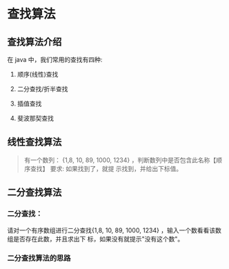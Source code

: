 # 查找算法

## 查找算法介绍

在 java 中，我们常用的查找有四种:

1) 顺序(线性)查找

2) 二分查找/折半查找

3) 插值查找

4) 斐波那契查找

## 线性查找算法

> 有一个数列： {1,8, 10, 89, 1000, 1234} ，判断数列中是否包含此名称【顺序查找】 要求: 如果找到了，就提 示找到，并给出下标值。

## 二分查找算法

### 二分查找：

请对一个有序数组进行二分查找{1,8, 10, 89, 1000, 1234} ，输入一个数看看该数组是否存在此数，并且求出下
标，如果没有就提示"没有这个数"。

### 二分查找算法的思路

